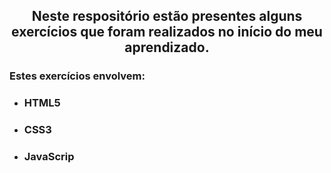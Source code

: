 ## <p align="center"> Neste respositório estão presentes alguns exercícios que foram realizados no início do meu aprendizado.  </p>
### Estes exercícios envolvem: 
- ### HTML5 
- ### CSS3 
- ### JavaScrip 
